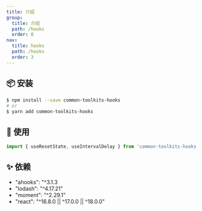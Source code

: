 ```yaml
---
title: 介绍
group:
  title: 介绍
  path: /hooks
  order: 0
nav:
  title: hooks
  path: /hooks
  order: 3
---
```


## 📦 安装

```bash
$ npm install --save common-toolkits-hooks
# or
$ yarn add common-toolkits-hooks
```

## 🔨 使用

```js
import { useResetState, useIntervalDelay } from 'common-toolkits-hooks';
```

## ✨ 依赖

- "ahooks": "^3.1.3
- "lodash": "^4.17.21"
- "moment": "^2.29.1"
- "react": "^16.8.0 || ^17.0.0 || ^18.0.0"
